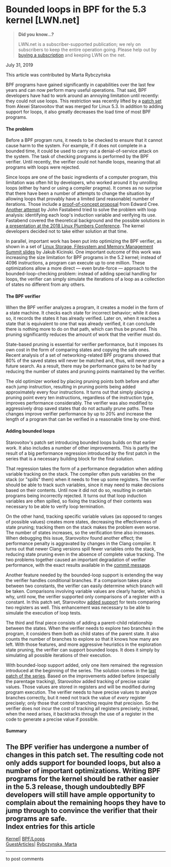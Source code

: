 # Bounded loops in BPF for the 5.3 kernel [LWN.net]

> **Did you know...?**
> 
> LWN.net is a subscriber-supported publication; we rely on subscribers to keep the entire operation going. Please help out by [buying a subscription](/Promo/nst-nag4/subscribe) and keeping LWN on the net. 

July 31, 2019

This article was contributed by Marta Rybczyńska

BPF programs have gained significantly in capabilities over the last few years and can now perform many useful operations. That said, BPF developers have had to work around an annoying limitation until recently: they could not use loops. This restriction was recently lifted by a [patch set](/ml/netdev/20190615191225.2409862-1-ast@kernel.org/) from Alexei Starovoitov that was merged for Linux 5.3. In addition to adding support for loops, it also greatly decreases the load time of most BPF programs.

#### The problem

Before a BPF program runs, it needs to be checked to ensure that it cannot cause harm to the system. For example, if it does not complete in a bounded time, it could be used to carry out a denial-of-service attack on the system. The task of checking programs is performed by the BPF verifier. Until recently, the verifier could not handle loops, meaning that all programs with loops were rejected.

Since loops are one of the basic ingredients of a computer program, this limitation was often hit by developers, who worked around it by unrolling loops (either by hand or using a compiler pragma). It comes as no surprise that there have been a number of attempts to change the situation by allowing loops that provably have a limited (and reasonable) number of iterations. Those include a [proof-of-concept proposal](/Articles/748032/) from Edward Cree. [Another attempt](/ml/netdev/20180601092646.15353.28269.stgit@john-Precision-Tower-5810/) by John Fastabend tried to solve the problem with loop analysis: identifying each loop's induction variable and verifying its use. Fastabend covered the theoretical background and the possible solutions in [a presentation at the 2018 Linux Plumbers Conference](/Articles/773605/). The kernel developers decided not to take either solution at that time.

In parallel, important work has been put into optimizing the BPF verifier, as shown in a set of [Linux Storage, Filesystem and Memory Management Summit slides](https://docs.google.com/presentation/d/1oaSa_dlInrTKMzP9_fYgLHN_I5j8pDrD0j3Y93inWiQ/edit#slide=id.g58e9ace034_0_0) by Jakub Kicinski. One important outcome of this work was increasing the size limitation for BPF programs in the 5.2 kernel; instead of 4096 instructions, a program can execute up to one million. These optimizations allow a more direct — even brute-force — approach to the bounded-loop-checking problem: instead of adding special handling for loops, the verifier can simply simulate the iterations of a loop as a collection of states no different from any others. 

#### The BPF verifier

When the BPF verifier analyzes a program, it creates a model in the form of a state machine. It checks each state for incorrect behavior; while it does so, it records the states it has already verified. Later on, when it reaches a state that is equivalent to one that was already verified, it can conclude there is nothing more to do on that path, which can thus be pruned. This pruning significantly reduces the amount of work that the verifier must do. 

State-based pruning is essential for verifier performance, but it imposes its own cost in the form of comparing states and copying the safe ones. Recent analysis of a set of networking-related BPF programs showed that 80% of the saved states will never be matched and, thus, will never prune a future search. As a result, there may be performance gains to be had by reducing the number of states and pruning points maintained by the verifier. 

The old optimizer worked by placing pruning points both before and after each jump instruction, resulting in pruning points being added approximately every four instructions. It turns out that simply placing a pruning point every ten instructions, regardless of the instruction type, improves performance considerably. The verifier was also modified to aggressively drop saved states that do not actually prune paths. These changes improve verifier performance by up to 20% and increase the length of a program that can be verified in a reasonable time by one-third. 

#### Adding bounded loops

Starovoitov's patch set introducing bounded loops builds on that earlier work. It also includes a number of other improvements. This is partly the result of a big performance regression introduced by the first patch in the series that is a necessary building block for the final solution.

That regression takes the form of a performance degradation when adding variable tracking on the stack. The compiler often puts variables on the stack (or "spills" them) when it needs to free up some registers. The verifier should be able to track such variables, since it may need to make decisions based on their contents. Until now it did not do so, resulting in certain programs being incorrectly rejected. It turns out that loop induction variables are often spilled, so fixing the tracking of their contents was necessary to be able to verify loop termination. 

On the other hand, tracking specific variable values (as opposed to ranges of possible values) creates more states, decreasing the effectiveness of state pruning; tracking them on the stack makes the problem even worse. The number of states increases, so the verification time also increases. When debugging this issue, Starovoitov found another effect; the performance penalty is aggravated by changes in the Clang compiler. It turns out that newer Clang versions spill fewer variables onto the stack, reducing state pruning even in the absence of complete value tracking. The two problems together caused an important degradation of verifier performance, with the exact results available in the [commit message](/ml/netdev/20190615191225.2409862-2-ast@kernel.org/).

Another feature needed by the bounded-loop support is extending the way the verifier handles conditional branches. If a comparison takes place between two constants, the verifier can easily determine which branch will be taken. Comparisons involving variable values are clearly harder, which is why, until now, the verifier supported only comparisons of a register with a constant. In this patch set, Starovoitov [added support](/ml/netdev/20190615191225.2409862-4-ast@kernel.org/) for tests comparing two registers as well. This enhancement was necessary to be able to simulate the execution of loop tests. 

The third and final piece consists of adding a parent-child relationship between the states. When the verifier needs to explore two branches in the program, it considers them both as child states of the parent state. It also counts the number of branches to explore so that it knows how many are left. With those features, and more aggressive heuristics in the exploration state pruning, the verifier can support bounded loops. It does it simply by simulating all possible iterations of their execution.

With bounded-loop support added, only one item remained: the regression introduced at the beginning of the series. The solution comes in the [last patch of the series](/ml/netdev/20190615191225.2409862-10-ast@kernel.org/). Based on the improvements added before (especially the parentage tracking), Starovoitov added tracking of precise scalar values. Those values are stored in registers and will be modified during program execution. The verifier needs to have precise values to analyze branches correctly, but it need not track the value of _every_ register precisely; only those that control branching require that precision. So the verifier does not incur the cost of tracking all registers precisely; instead, when the need arises, it backtracks through the use of a register in the code to generate a precise value if possible. 

#### Summary

The BPF verifier has undergone a number of changes in this patch set. The resulting code not only adds support for bounded loops, but also a number of important optimizations. Writing BPF programs for the kernel should be rather easier in the 5.3 release, though undoubtedly BPF developers will still have ample opportunity to complain about the remaining hoops they have to jump through to convince the verifier that their programs are safe.  
Index entries for this article  
---  
[Kernel](/Kernel/Index)| [BPF/Loops](/Kernel/Index#BPF-Loops)  
[GuestArticles](/Archives/GuestIndex/)| [Rybczynska, Marta](/Archives/GuestIndex/#Rybczynska_Marta)  
  


* * *

to post comments 
